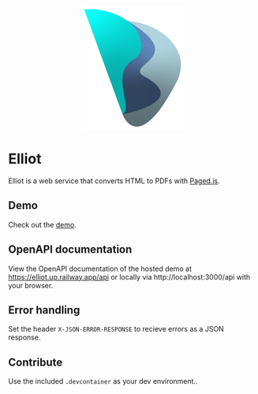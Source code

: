 <p align="center">
	<img src="docs/logo.svg" alt="elliot logo" height="250px" />
</p>

# Elliot

Elliot is a web service that converts HTML to PDFs with [Paged.js](https://pagedjs.org).

## Demo

Check out the [demo](https://github.com/valentinschabschneider/elliot-demo).

## OpenAPI documentation

View the OpenAPI documentation of the hosted demo at https://elliot.up.railway.app/api or locally via http://localhost:3000/api with your browser.

## Error handling

Set the header `X-JSON-ERROR-RESPONSE` to recieve errors as a JSON response.

## Contribute

Use the included `.devcontainer` as your dev environment..
